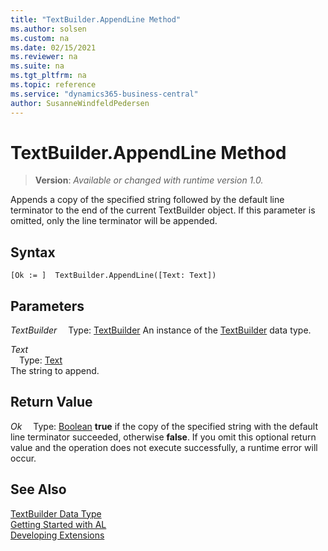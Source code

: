 ```yaml
---
title: "TextBuilder.AppendLine Method"
ms.author: solsen
ms.custom: na
ms.date: 02/15/2021
ms.reviewer: na
ms.suite: na
ms.tgt_pltfrm: na
ms.topic: reference
ms.service: "dynamics365-business-central"
author: SusanneWindfeldPedersen
---
```

[//]: # (START>DO_NOT_EDIT)
[//]: # (IMPORTANT:Do not edit any of the content between here and the END>DO_NOT_EDIT.)
[//]: # (Any modifications should be made in the .xml files in the ModernDev repo.)
# TextBuilder.AppendLine Method
> **Version**: _Available or changed with runtime version 1.0._

Appends a copy of the specified string followed by the default line terminator to the end of the current TextBuilder object. If this parameter is omitted, only the line terminator will be appended.


## Syntax
```
[Ok := ]  TextBuilder.AppendLine([Text: Text])
```
## Parameters
*TextBuilder*
&emsp;Type: [TextBuilder](textbuilder-data-type.md)
An instance of the [TextBuilder](textbuilder-data-type.md) data type.

*Text*  
&emsp;Type: [Text](../text/text-data-type.md)  
The string to append.  


## Return Value
*Ok*
&emsp;Type: [Boolean](../boolean/boolean-data-type.md)
**true** if the copy of the specified string with the default line terminator succeeded, otherwise **false**. If you omit this optional return value and the operation does not execute successfully, a runtime error will occur.  


[//]: # (IMPORTANT: END>DO_NOT_EDIT)
## See Also
[TextBuilder Data Type](textbuilder-data-type.md)  
[Getting Started with AL](../../devenv-get-started.md)  
[Developing Extensions](../../devenv-dev-overview.md)